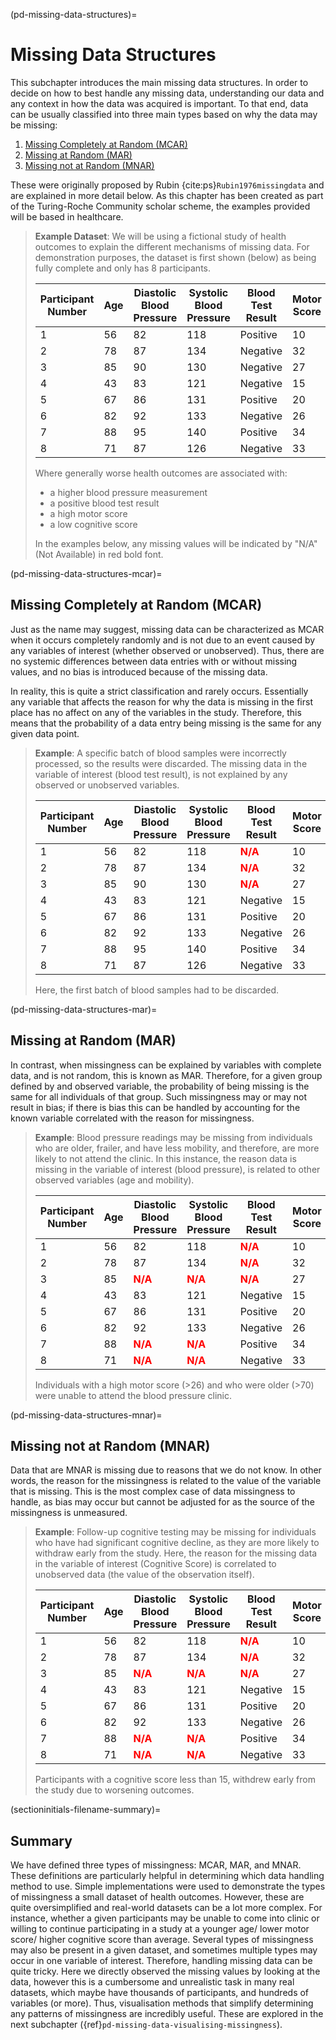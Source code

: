 (pd-missing-data-structures)=
# Missing Data Structures

This subchapter introduces the main missing data structures. In order to decide on how to best handle any missing data, understanding our data and any context in how the data was acquired is important. To that end, data can be usually classified into three main types based on why the data may be missing: 
1. [Missing Completely at Random (MCAR)](pd-missing-data-structures-mcar)
2. [Missing at Random (MAR)](pd-missing-data-structures-mar)
3. [Missing not at Random (MNAR)](pd-missing-data-structures-mnar)

These were originally proposed by Rubin {cite:ps}`Rubin1976missingdata` and are explained in more detail below. As this chapter has been created as part of the Turing-Roche Community scholar scheme, the examples provided will be based in healthcare. 

> **Example Dataset**: We will be using a fictional study of health outcomes to explain the different mechanisms of missing data. For demonstration purposes, the dataset is first shown (below) as being fully complete and only has 8 participants. 
>  
> | Participant Number | Age | Diastolic Blood Pressure | Systolic Blood Pressure | Blood Test Result | Motor Score | Cognitive Score |
> |--------------------|-----|--------------------------|-------------------------|-------------------|-------------|-----------------|
> | 1                  | 56  | 82                       | 118                     | Positive          | 10          | 35              |
> | 2                  | 78  | 87                       | 134                     | Negative          | 32          | 29              |
> | 3                  | 85  | 90                       | 130                     | Negative          | 27          | 14              |
> | 4                  | 43  | 83                       | 121                     | Negative          | 15          | 36              |
> | 5                  | 67  | 86                       | 131                     | Positive          | 20          | 25              |
> | 6                  | 82  | 92                       | 133                     | Negative          | 26          | 12              |
> | 7                  | 88  | 95                       | 140                     | Positive          | 34          | 10              |
> | 8                  | 71  | 87                       | 126                     | Negative          | 33          | 22              |
>
>
> Where generally worse health outcomes are associated with: 
> - a higher blood pressure measurement
> - a positive blood test result
> - a high motor score
> - a low cognitive score 
>
> In the examples below, any missing values will be indicated by "N/A" (Not Available) in red bold font. 


(pd-missing-data-structures-mcar)=
## Missing Completely at Random (MCAR) 

Just as the name may suggest, missing data can be characterized as MCAR when it occurs completely randomly and is not due to an event caused by any variables of interest (whether observed or unobserved). Thus, there are no systemic differences between data entries with or without missing values, and no bias is introduced because of the missing data. 

In reality, this is quite a strict classification and rarely occurs. Essentially any variable that affects the reason for why the data is missing in the first place has no affect on any of the variables in the study. Therefore, this means that the probability of a data entry being missing is the same for any given data point. 

> **Example**: A specific batch of blood samples were incorrectly processed, so the results were discarded. The missing data in the variable of interest (blood test result), is not explained by any observed or unobserved variables. 
>
> | Participant Number | Age | Diastolic Blood Pressure | Systolic Blood Pressure | Blood Test Result                                  | Motor Score | Cognitive Score |
> |--------------------|-----|--------------------------|-------------------------|---------------------------------------------------|-------------|-----------------|
> | 1                  | 56  | 82                       | 118                     | <span style="color:red;"><strong>N/A</strong></span> | 10          | 35              |
> | 2                  | 78  | 87                       | 134                     | <span style="color:red;"><strong>N/A</strong></span> | 32          | 29              |
> | 3                  | 85  | 90                       | 130                     | <span style="color:red;"><strong>N/A</strong></span> | 27          | 14              |
> | 4                  | 43  | 83                       | 121                     | Negative                                           | 15          | 36              |
> | 5                  | 67  | 86                       | 131                     | Positive                                           | 20          | 25              |
> | 6                  | 82  | 92                       | 133                     | Negative                                           | 26          | 12              |
> | 7                  | 88  | 95                       | 140                     | Positive                                           | 34          | 10              |
> | 8                  | 71  | 87                       | 126                     | Negative                                           | 33          | 22              |
> 
> Here, the first batch of blood samples had to be discarded. 

(pd-missing-data-structures-mar)=
## Missing at Random (MAR) 

In contrast, when missingness can be explained by variables with complete data, and is not random, this is known as MAR. Therefore, for a given group defined by and observed variable, the probability of being missing is the same for all individuals of that group. Such missingness may or may not result in bias; if there is bias this can be handled by accounting for the known variable correlated with the reason for missingness. 

> **Example**: Blood pressure readings may be missing from individuals who are older, frailer, and have less mobility, and therefore, are more likely to not attend the clinic. In this instance, the reason data is missing in the variable of interest (blood pressure), is related to other observed variables (age and mobility). 
>
> | Participant Number | Age | Diastolic Blood Pressure | Systolic Blood Pressure | Blood Test Result                                  | Motor Score | Cognitive Score |
> |--------------------|-----|--------------------------|-------------------------|---------------------------------------------------|-------------|-----------------|
> | 1                  | 56  | 82                       | 118                     | <span style="color:red;"><strong>N/A</strong></span> | 10          | 35              |
> | 2                  | 78  | 87                       | 134                     | <span style="color:red;"><strong>N/A</strong></span> | 32          | 29              |
> | 3                  | 85  | <span style="color:red;"><strong>N/A</strong></span> | <span style="color:red;"><strong>N/A</strong></span> | <span style="color:red;"><strong>N/A</strong></span> | 27          | 14              |
> | 4                  | 43  | 83                       | 121                     | Negative                                           | 15          | 36              |
> | 5                  | 67  | 86                       | 131                     | Positive                                           | 20          | 25              |
> | 6                  | 82  | 92                       | 133                     | Negative                                           | 26          | 12              |
> | 7                  | 88  | <span style="color:red;"><strong>N/A</strong></span> | <span style="color:red;"><strong>N/A</strong></span> | Positive                                           | 34          | 10              |
> | 8                  | 71  | <span style="color:red;"><strong>N/A</strong></span> | <span style="color:red;"><strong>N/A</strong></span> | Negative                                           | 33          | 22              |
>
> Individuals with a high motor score (>26) and who were older (>70) were unable to attend the blood pressure clinic. 



(pd-missing-data-structures-mnar)=
## Missing not at Random (MNAR)

Data that are MNAR is missing due to reasons that we do not know. In other words, the reason for the missingness is related to the value of the variable that is missing. This is the most complex case of data missingness to handle, as bias may occur but cannot be adjusted for as the source of the missingness is unmeasured. 

> **Example**: Follow-up cognitive testing may be missing for individuals who have had significant cognitive decline, as they are more likely to withdraw early from the study. Here, the reason for the missing data in the variable of interest (Cognitive Score) is correlated to unobserved data (the value of the observation itself). 
>
> | Participant Number | Age | Diastolic Blood Pressure | Systolic Blood Pressure | Blood Test Result                                  | Motor Score | Cognitive Score                                  |
> |--------------------|-----|--------------------------|-------------------------|---------------------------------------------------|-------------|-------------------------------------------------|
> | 1                  | 56  | 82                       | 118                     | <span style="color:red;"><strong>N/A</strong></span> | 10          | 35                                              |
> | 2                  | 78  | 87                       | 134                     | <span style="color:red;"><strong>N/A</strong></span> | 32          | 29                                              |
> | 3                  | 85  | <span style="color:red;"><strong>N/A</strong></span> | <span style="color:red;"><strong>N/A</strong></span> | <span style="color:red;"><strong>N/A</strong></span> | 27          | <span style="color:red;"><strong>N/A</strong></span> |
> | 4                  | 43  | 83                       | 121                     | Negative                                           | 15          | 36                                              |
> | 5                  | 67  | 86                       | 131                     | Positive                                           | 20          | 25                                              |
> | 6                  | 82  | 92                       | 133                     | Negative                                           | 26          | <span style="color:red;"><strong>N/A</strong></span> |
> | 7                  | 88  | <span style="color:red;"><strong>N/A</strong></span> | <span style="color:red;"><strong>N/A</strong></span> | Positive                                           | 34          | <span style="color:red;"><strong>N/A</strong></span> |
> | 8                  | 71  | <span style="color:red;"><strong>N/A</strong></span> | <span style="color:red;"><strong>N/A</strong></span> | Negative                                           | 33          | 22                                              |
>
> Participants with a cognitive score less than 15, withdrew early from the study due to worsening outcomes. 

(sectioninitials-filename-summary)=
## Summary

We have defined three types of missingness: MCAR, MAR, and MNAR. These definitions are particularly helpful in determining which data handling method to use. Simple implementations were used to demonstrate the types of missingness a small dataset of health outcomes. However, these are quite oversimplified and real-world datasets can be a lot more complex. For instance, whether a given participants may be unable to come into clinic or willing to continue participating in a study at a younger age/ lower motor score/ higher cognitive score than average. Several types of missingness may also be present in a given dataset, and sometimes multiple types may occur in one variable of interest. Therefore, handling missing data can be quite tricky. Here we directly observed the missing values by looking at the data, however this is a cumbersome and unrealistic task in many real datasets, which maybe have thousands of participants, and hundreds of variables (or more). Thus, visualisation methods that simplify determining any patterns of missingness are incredibly useful. These are explored in the next subchapter ({ref}`pd-missing-data-visualising-missingness`). 




<!-- IMPORTANT!

- Use this template to create your chapter's subchapters.
- Refrain from writing very long subchapters as readers may be unwilling to read them. Rather, you should split long subchapters into smaller subchapters if necessary.



BEFORE YOU GO

- Have a look at the Style Guide and the Maintaining Consistency chapters to ensure that you have followed the relevant recommendations on
  - Avoiding HTML
  - Consecutive headers
  - Labels and cross referencing
  - Using images
  - Latin abbreviations
  - References and citations
  - Title casing
  - Matching headers with reference in table of content

-->
